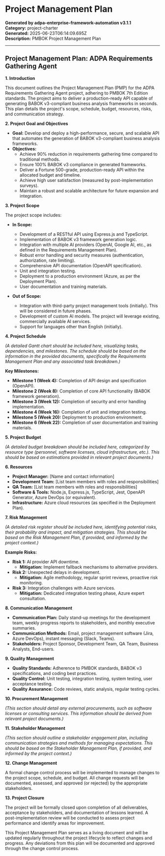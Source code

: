 # Project Management Plan

**Generated by adpa-enterprise-framework-automation v3.1.1**  
**Category:** project-charter  
**Generated:** 2025-06-23T06:14:09.695Z  
**Description:** PMBOK Project Management Plan

---

## Project Management Plan: ADPA Requirements Gathering Agent

**1. Introduction**

This document outlines the Project Management Plan (PMP) for the ADPA Requirements Gathering Agent project, adhering to PMBOK 7th Edition standards.  The project aims to deliver a production-ready API capable of generating BABOK v3-compliant business analysis frameworks in seconds.  This plan details the project's scope, schedule, budget, resources, risks, and communication strategy.

**2. Project Goal and Objectives**

* **Goal:** Develop and deploy a high-performance, secure, and scalable API that automates the generation of BABOK v3-compliant business analysis frameworks.
* **Objectives:**
    * Achieve 90% reduction in requirements gathering time compared to traditional methods.
    * Ensure 100% BABOK v3 compliance in generated frameworks.
    * Deliver a Fortune 500-grade, production-ready API within the allocated budget and timeline.
    * Achieve high user satisfaction (measured by post-implementation surveys).
    * Maintain a robust and scalable architecture for future expansion and integration.

**3. Project Scope**

The project scope includes:

* **In Scope:**
    * Development of a RESTful API using Express.js and TypeScript.
    * Implementation of BABOK v3 framework generation logic.
    * Integration with multiple AI providers (OpenAI, Google AI, etc., as defined in the Requirements Management Plan).
    * Robust error handling and security measures (authentication, authorization, rate limiting).
    * Comprehensive API documentation (OpenAPI specification).
    * Unit and integration testing.
    * Deployment to a production environment (Azure, as per the Deployment Plan).
    * User documentation and training materials.

* **Out of Scope:**
    * Integration with third-party project management tools (initially).  This will be considered in future phases.
    * Development of custom AI models.  The project will leverage existing, commercially available AI services.
    * Support for languages other than English (initially).

**4. Project Schedule**

*(A detailed Gantt chart should be included here, visualizing tasks, dependencies, and milestones.  The schedule should be based on the information in the provided documents, specifically the Requirements Management Plan and any associated task breakdown.)*

**Key Milestones:**

* **Milestone 1 (Week 4):** Completion of API design and specification (OpenAPI).
* **Milestone 2 (Week 8):** Completion of core API functionality (BABOK framework generation).
* **Milestone 3 (Week 12):** Completion of security and error handling implementation.
* **Milestone 4 (Week 16):** Completion of unit and integration testing.
* **Milestone 5 (Week 20):** Deployment to production environment.
* **Milestone 6 (Week 22):** Completion of user documentation and training materials.

**5. Project Budget**

*(A detailed budget breakdown should be included here, categorized by resource type (personnel, software licenses, cloud infrastructure, etc.).  This should be based on estimations provided in relevant project documents.)*

**6. Resources**

* **Project Manager:** [Name and contact information]
* **Development Team:** [List team members with roles and responsibilities]
* **QA Team:** [List team members with roles and responsibilities]
* **Software & Tools:**  Node.js, Express.js, TypeScript, Jest, OpenAPI Generator, Azure DevOps (or equivalent).
* **Infrastructure:** Azure cloud resources (as specified in the Deployment Plan).

**7. Risk Management**

*(A detailed risk register should be included here, identifying potential risks, their probability and impact, and mitigation strategies.  This should be based on the Risk Management Plan, if provided, and informed by the project context.)*

**Example Risks:**

* **Risk 1:**  AI provider API downtime.
    * **Mitigation:** Implement fallback mechanisms to alternative providers.
* **Risk 2:**  Unexpected delays in development.
    * **Mitigation:**  Agile methodology, regular sprint reviews, proactive risk monitoring.
* **Risk 3:**  Integration challenges with Azure services.
    * **Mitigation:**  Dedicated integration testing phase, Azure expert consultation.


**8. Communication Management**

* **Communication Plan:**  Daily stand-up meetings for the development team, weekly progress reports to stakeholders, and monthly executive summaries.
* **Communication Methods:**  Email, project management software (Jira, Azure DevOps), instant messaging (Slack, Teams).
* **Stakeholders:**  Project Sponsor, Development Team, QA Team, Business Analysts, End-users.

**9. Quality Management**

* **Quality Standards:**  Adherence to PMBOK standards, BABOK v3 specifications, and coding best practices.
* **Quality Control:**  Unit testing, integration testing, system testing, user acceptance testing.
* **Quality Assurance:**  Code reviews, static analysis, regular testing cycles.

**10. Procurement Management**

*(This section should detail any external procurements, such as software licenses or consulting services.  This information should be derived from relevant project documents.)*

**11. Stakeholder Management**

*(This section should outline a stakeholder engagement plan, including communication strategies and methods for managing expectations.  This should be based on the Stakeholder Management Plan, if provided, and informed by the project context.)*

**12. Change Management**

A formal change control process will be implemented to manage changes to the project scope, schedule, and budget.  All change requests will be documented, assessed, and approved (or rejected) by the appropriate stakeholders.

**13. Project Closure**

The project will be formally closed upon completion of all deliverables, acceptance by stakeholders, and documentation of lessons learned.  A post-implementation review will be conducted to assess project performance and identify areas for improvement.


This Project Management Plan serves as a living document and will be updated regularly throughout the project lifecycle to reflect changes and progress.  Any deviations from this plan will be documented and approved through the change control process.
